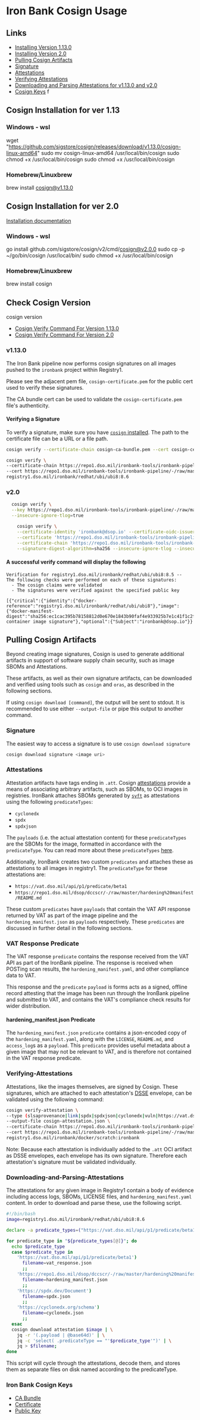 # Iron Bank Cosign Usage

## Links

- [Installing Version 1.13.0](#cosign-installation-for-ver-113)
- [Installing Version 2.0](#cosign-installation-for-ver-20)
- [Pulling Cosign Artifacts](#pulling-cosign-artifacts)
- [Signature](#signature)
- [Attestations](#attestations)
- [Verifying Attestations](#verifying-attestations)
- [Downloading and Parsing Attestations for v1.13.0 and v2.0](#downloading-and-parsing-attestations)
- [Cosign Keys](#iron-bank-cosign-keys)
f
## Cosign Installation for ver 1.13

### Windows - wsl

wget "https://github.com/sigstore/cosign/releases/download/v1.13.0/cosign-linux-amd64"
sudo mv cosign-linux-amd64 /usr/local/bin/cosign
sudo chmod +x /usr/local/bin/cosign
sudo chmod +x /usr/local/bin/cosign

### Homebrew/Linuxbrew

brew install cosign@v1.13.0

## Cosign Installation for ver 2.0

[Installation documentation](https://docs.sigstore.dev/cosign/installation/)

### Windows - wsl

go install github.com/sigstore/cosign/v2/cmd/cosign@v2.0.0
sudo cp -p ~/go/bin/cosign /usr/local/bin/
sudo chmod +x /usr/local/bin/cosign

### Homebrew/Linuxbrew

brew install cosign

## Check Cosign Version

cosign version

- [Cosign Verify Command For Version 1.13.0](#v1130)
- [Cosign Verify Command For Version 2.0](#v20)

### v1.13.0

The Iron Bank pipeline now performs cosign signatures on all images pushed to the `ironbank` project within Registry1.

Please see the adjacent pem file, `cosign-certificate.pem` for the public cert used to verify these signatures.

The CA bundle cert can be used to validate the `cosign-certificate.pem` file's authenticity.

#### Verifying a Signature

To verify a signature, make sure you have [`cosign` installed](https://github.com/sigstore/cosign#installation).
The path to the certificate file can be a URL or a file path.

```bash
cosign verify --certificate-chain cosign-ca-bundle.pem --cert cosign-certificate.pem registry1.dso.mil/ironbank/redhat/ubi/ubi8:8.6
```

```bash
cosign verify \
--certificate-chain https://repo1.dso.mil/ironbank-tools/ironbank-pipeline/-/raw/master/scripts/cosign/cosign-ca-bundle.pem \
--cert https://repo1.dso.mil/ironbank-tools/ironbank-pipeline/-/raw/master/scripts/cosign/cosign-certificate.pem \
registry1.dso.mil/ironbank/redhat/ubi/ubi8:8.6
```

### v2.0

```bash
  cosign verify \
  --key https://repo1.dso.mil/ironbank-tools/ironbank-pipeline/-/raw/master/scripts/cosign/cosign-publickey.pem registry1.dso.mil/ironbank/suse/bci/bci-base:15.4 \
  --insecure-ignore-tlog=true
```

```bash
    cosign verify \
    --certificate-identity 'ironbank@dsop.io' --certificate-oidc-issuer-regexp '.*' \
    --certificate 'https://repo1.dso.mil/ironbank-tools/ironbank-pipeline/-/raw/master/scripts/cosign/cosign-certificate.pem' \
    --certificate-chain 'https://repo1.dso.mil/ironbank-tools/ironbank-pipeline/-/raw//master/scripts/cosign/cosign-ca-bundle.pem' \
    --signature-digest-algorithm=sha256 --insecure-ignore-tlog --insecure-ignore-sct registry1.dso.mil/ironbank/redhat/ubi/ubi8:8.7
```

#### A successful verify command will display the following

```log
Verification for registry1.dso.mil/ironbank/redhat/ubi/ubi8:8.5 --
The following checks were performed on each of these signatures:
  - The cosign claims were validated
  - The signatures were verified against the specified public key

[{"critical":{"identity":{"docker-reference":"registry1.dso.mil/ironbank/redhat/ubi/ubi8"},"image":{"docker-manifest-digest":"sha256:ec1cac395b78158812d0e670e1843b90faf4e933925b7e1c41f1c2f3ff06ff56"},"type":"cosign container image signature"},"optional":{"Subject":"ironbank@dsop.io"}}
```

## Pulling Cosign Artifacts

Beyond creating image signatures, Cosign is used to generate additional artifacts in support of software supply chain security, such as image SBOMs and Attestations.

These artifacts, as well as their own signature artifacts, can be downloaded and verified using tools such as `cosign` and `oras`, as described in the following sections.

If using `cosign download [command]`, the output will be sent to stdout.
It is recommended to use either `--output-file` or pipe this output to another command.

### Signature

The easiest way to access a signature is to use `cosign download signature`

```bash
cosign download signature <image uri>
```

### Attestations

Attestation artifacts have tags ending in `.att`. Cosign [attestations](https://github.com/sigstore/cosign/blob/main/specs/ATTESTATION_SPEC.md) provide a means of associating arbitrary artifacts, such as SBOMs, to OCI images in registries. IronBank attaches SBOMs generated by [`syft`](https://github.com/anchore/syft) as attestations using the following `predicateTypes`:

- `cyclonedx`
- `spdx`
- `spdxjson`

The `payloads` (i.e. the actual attestation content) for these `predicateTypes` are the SBOMs for the image, formatted in accordance with the `predicateType`. You can read more about these `predicateTypes` [here](https://github.com/anchore/syft#output-formats).

Additionally, IronBank creates two custom `predicates` and attaches these as attestations to all images in registry1. The `predicateType` for these attestations are:

- `https://vat.dso.mil/api/p1/predicate/beta1`
- `https://repo1.dso.mil/dsop/dccscr/-/raw/master/hardening%20manifest/README.md`

These custom `predicates` have `payloads` that contain the VAT API response returned by VAT as part of the image pipeline and the `hardening_manifest.json` as `payloads` respectively. These `predicates` are discussed in further detail in the following sections.

### VAT Response Predicate

The VAT response `predicate` contains the response received from the VAT API as part of the IronBank pipeline. The response is received when POSTing scan results, the `hardening_manifest.yaml`, and other compliance data to VAT.

This response and the `predicate` `payload` is forms acts as a signed, offline record attesting that the image has been run through the IronBank pipeline and submitted to VAT, and contains the VAT's compliance check results for wider distribution.

#### hardening_manifest.json Predicate

The `hardening_manifest.json` `predicate` contains a json-encoded copy of the `hardening_manifest.yaml`, along with the `LICENSE`, `README.md`, and `access_log`s as a `payload`. This `predicate` provides useful metadata about a given image that may not be relevant to VAT, and is therefore not contained in the VAT response predicate.

### Verifying-Attestations

Attestations, like the images themselves, are signed by Cosign. These signatures, which are attached to each attestation's [DSSE](https://github.com/secure-systems-lab/dsse/blob/master/envelope.md#dsse-envelope) envelope, can be validated using the following command:

```bash
cosign verify-attestation \
--type (slsaprovenance|link|spdx|spdxjson|cyclonedx|vuln|https://vat.dso.mil/api/p1/predicate/beta1|https://repo1.dso.mil/dsop/dccscr/-/raw/master/hardening%20manifest/README.md)
--output-file cosign-attestation.json \
--certificate-chain https://repo1.dso.mil/ironbank-tools/ironbank-pipeline/-/raw/master/scripts/cosign/cosign-ca-bundle.pem \
--cert https://repo1.dso.mil/ironbank-tools/ironbank-pipeline/-/raw/master/scripts/cosign/cosign-certificate.pem \
registry1.dso.mil/ironbank/docker/scratch:ironbank
```

Note: Because each attestation is individually added to the `.att` OCI artifact as DSSE envelopes, each envelope has its own signature. Therefore each attestation's signature must be validated individually.

### Downloading-and-Parsing-Attestations

The attestations for any given image in Registry1 contain a body of evidence including access logs, SBOMs, LICENSE files, and `hardening_manifest.yaml` content. In order to download and parse these, use the following script.

```bash
#!/bin/bash
image=registry1.dso.mil/ironbank/redhat/ubi/ubi8:8.6

declare -a predicate_types=("https://vat.dso.mil/api/p1/predicate/beta1" "https://repo1.dso.mil/dsop/dccscr/-/raw/master/hardening%20manifest/README.md" "https://spdx.dev/Document" "https://cyclonedx.org/schema")

for predicate_type in "${predicate_types[@]}"; do
  echo $predicate_type
  case $predicate_type in
    'https://vat.dso.mil/api/p1/predicate/beta1')
      filename=vat_response.json
      ;;
    'https://repo1.dso.mil/dsop/dccscr/-/raw/master/hardening%20manifest/README.md')
      filename=hardening_manifest.json
      ;;
    'https://spdx.dev/Document')
      filename=spdx.json
      ;;
    'https://cyclonedx.org/schema')
      filename=cyclonedx.json
      ;;
  esac
  cosign download attestation $image | \
    jq -r '(.payload | @base64d)' | \
    jq -c 'select( .predicateType == "'$predicate_type'")' | \
    jq > $filename;
done
```

This script will cycle through the attestations, decode them, and stores them as separate files on disk named according to the predicateType.

### Iron Bank Cosign Keys

- [CA Bundle](https://repo1.dso.mil/ironbank-tools/ironbank-pipeline/-/raw/master/scripts/cosign/cosign-ca-bundle.pem)
- [Certificate](https://repo1.dso.mil/ironbank-tools/ironbank-pipeline/-/raw/master/scripts/cosign/cosign-certificate.pem)
- [Public Key](https://repo1.dso.mil/ironbank-tools/ironbank-pipeline/-/raw/master/scripts/cosign/cosign-publickey.pem)
